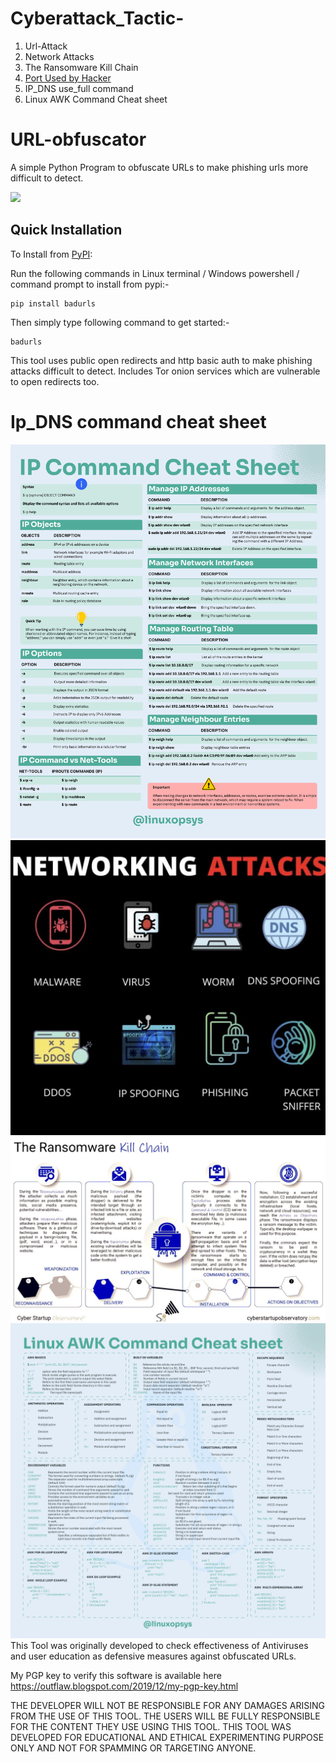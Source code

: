 # Cyberattack_Tactic-

1. Url-Attack
2. Network Attacks
3. The Ransomware Kill Chain
4. [Port Used by Hacker](https://github.com/sachin-dtu/Cyberattack_Tactic-/blob/main/Port_used_by_hacker.md)
5. IP_DNS use_full command
6. Linux AWK Command Cheat sheet
# URL-obfuscator

A simple Python Program to obfuscate URLs to make phishing urls more difficult to detect.

<img src="https://user-images.githubusercontent.com/82881725/212545123-19b4d338-63f0-4330-a31e-2a16cc4dbcfb.png">

Quick Installation
------------------

To Install from [PyPI](https://pypi.org/project/badurls/):

Run the following commands in Linux terminal / Windows powershell / command prompt to install from pypi:-

```
pip install badurls
```
Then simply type following command to get started:-

```
badurls
```

This tool uses public open redirects and http basic auth to make phishing attacks
difficult to detect. Includes Tor onion services which are vulnerable to open redirects too.
# Ip_DNS command cheat sheet
![](https://github.com/sachin-dtu/Cyberattack_Tactic-/blob/main/Ip_DNS%20command%20cheat%20sheet.png)
![](https://github.com/sachin-dtu/Cyberattack_Tactic-/blob/main/Network%20Attacks.jpg)
![](https://github.com/sachin-dtu/Cyberattack_Tactic-/blob/main/The%20Ransomware%20Kill%20Chain.jpg)
![](https://github.com/sachin-dtu/Cyberattack_Tactic-/blob/main/Linux%20AWK%20Command%20Cheat%20sheet.png)
This Tool was originally developed to check effectiveness of Antiviruses and user education as defensive measures against obfuscated URLs.

My PGP key to verify this software is available here https://outflaw.blogspot.com/2019/12/my-pgp-key.html

THE DEVELOPER WILL NOT BE RESPONSIBLE FOR ANY DAMAGES ARISING FROM THE USE OF THIS TOOL. THE USERS WILL BE FULLY RESPONSIBLE FOR THE CONTENT THEY USE USING THIS TOOL.
THIS TOOL WAS DEVELOPED FOR EDUCATIONAL AND ETHICAL EXPERIMENTING PURPOSE ONLY AND NOT FOR SPAMMING OR TARGETING ANYONE.
